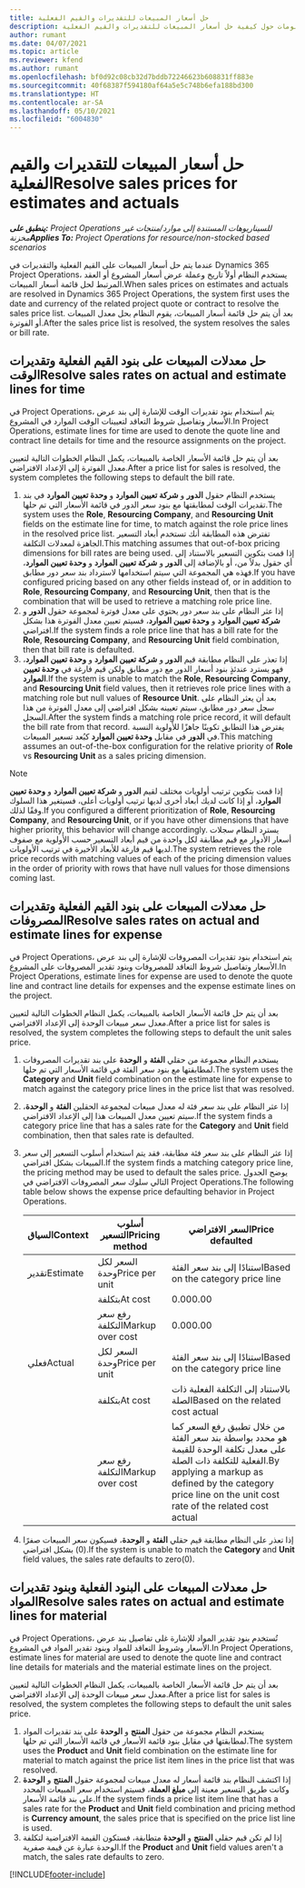 ```yaml
---
title: حل أسعار المبيعات للتقديرات والقيم الفعلية
description: يقدم هذا الموضوع معلومات حول كيفية حل أسعار المبيعات للتقديرات والقيم الفعلية.
author: rumant
ms.date: 04/07/2021
ms.topic: article
ms.reviewer: kfend
ms.author: rumant
ms.openlocfilehash: bf0d92c08cb32d7bddb72246623b608831ff883e
ms.sourcegitcommit: 40f68387f594180af64a5e5c748b6efa188bd300
ms.translationtype: HT
ms.contentlocale: ar-SA
ms.lasthandoff: 05/10/2021
ms.locfileid: "6004830"
---
```

# <a name="resolve-sales-prices-for-estimates-and-actuals"></a><span data-ttu-id="4c729-103">حل أسعار المبيعات للتقديرات والقيم الفعلية</span><span class="sxs-lookup"><span data-stu-id="4c729-103">Resolve sales prices for estimates and actuals</span></span>

<span data-ttu-id="4c729-104">_**ينطبق على:** Project Operations للسيناريوهات المستندة إلى موارد/منتجات غير مخزنة‬_</span><span class="sxs-lookup"><span data-stu-id="4c729-104">_**Applies To:** Project Operations for resource/non-stocked based scenarios_</span></span>

<span data-ttu-id="4c729-105">عندما يتم حل أسعار المبيعات على القيم الفعلية والتقديرات في Dynamics 365 Project Operations، يستخدم النظام أولاً تاريخ وعملة عرض أسعار المشروع أو العقد المرتبط لحل قائمة أسعار المبيعات.</span><span class="sxs-lookup"><span data-stu-id="4c729-105">When sales prices on estimates and actuals are resolved in Dynamics 365 Project Operations, the system first uses the date and currency of the related project quote or contract to resolve the sales price list.</span></span> <span data-ttu-id="4c729-106">بعد أن يتم حل قائمة أسعار المبيعات، يقوم النظام بحل معدل المبيعات أو الفوترة.</span><span class="sxs-lookup"><span data-stu-id="4c729-106">After the sales price list is resolved, the system resolves the sales or bill rate.</span></span>

## <a name="resolve-sales-rates-on-actual-and-estimate-lines-for-time"></a><span data-ttu-id="4c729-107">حل معدلات المبيعات على بنود القيم الفعلية وتقديرات الوقت</span><span class="sxs-lookup"><span data-stu-id="4c729-107">Resolve sales rates on actual and estimate lines for time</span></span>

<span data-ttu-id="4c729-108">في Project Operations، يتم استخدام بنود تقديرات الوقت للإشارة إلى بند عرض الأسعار وتفاصيل شروط التعاقد لتعيينات الوقت الموارد في المشروع.</span><span class="sxs-lookup"><span data-stu-id="4c729-108">In Project Operations, estimate lines for time are used to denote the quote line and contract line details for time and the resource assignments on the project.</span></span>

<span data-ttu-id="4c729-109">بعد أن يتم حل قائمة الأسعار الخاصة بالمبيعات، يكمل النظام الخطوات التالية لتعيين معدل الفوترة إلى الإعداد الافتراضي.</span><span class="sxs-lookup"><span data-stu-id="4c729-109">After a price list for sales is resolved, the system completes the following steps to default the bill rate.</span></span>

1. <span data-ttu-id="4c729-110">يستخدم النظام حقول **الدور** و **شركة تعيين الموارد** و **وحدة تعيين الموارد** في بند تقديرات الوقت لمطابقتها مع بنود سعر الدور في قائمة الأسعار التي تم حلها.</span><span class="sxs-lookup"><span data-stu-id="4c729-110">The system uses the **Role**, **Resourcing Company**, and **Resourcing Unit** fields on the estimate line for time, to match against the role price lines in the resolved price list.</span></span> <span data-ttu-id="4c729-111">تفترض هذه المطابقة أنك تستخدم أبعاد التسعير الجاهزة لمعدلات التكلفة.</span><span class="sxs-lookup"><span data-stu-id="4c729-111">This matching assumes that out-of-box pricing dimensions for bill rates are being used.</span></span> <span data-ttu-id="4c729-112">إذا قمت بتكوين التسعير بالاستناد إلى أي حقول بدلاً من، أو بالإضافة إلى **الدور** و **شركة تعيين الموارد** و **وحدة تعيين الموارد**، فهذه هي المجموعة التي سيتم استخدامها لاسترداد بند سعر دور مطابق.</span><span class="sxs-lookup"><span data-stu-id="4c729-112">If you have configured pricing based on any other fields instead of, or in addition to **Role**, **Resourcing Company**, and **Resourcing Unit**, then that is the combination that will be used to retrieve a matching role price line.</span></span>
2. <span data-ttu-id="4c729-113">إذا عثر النظام على بند سعر دور يحتوي على معدل فوترة لمجموعة حقول **الدور** و **شركة تعيين الموارد** و **وحدة تعيين الموارد**، فسيتم تعيين معدل الفوترة هذا بشكل افتراضي.</span><span class="sxs-lookup"><span data-stu-id="4c729-113">If the system finds a role price line that has a bill rate for the **Role**, **Resourcing Company**, and **Resourcing Unit** field combination, then that bill rate is defaulted.</span></span>
3. <span data-ttu-id="4c729-114">إذا تعذر على النظام مطابقة قيم **الدور** و **شركة تعيين الموارد** و **وحدة تعيين الموارد**، فهو يسترد عندئذٍ بنود أسعار الدور مع دور مطابق ولكن قيم فارغة في **وحدة تعيين الموارد**.</span><span class="sxs-lookup"><span data-stu-id="4c729-114">If the system is unable to match the **Role**, **Resourcing Company**, and **Resourcing Unit** field values, then it retrieves role price lines with a matching role but null values of **Resource Unit**.</span></span> <span data-ttu-id="4c729-115">بعد أن يعثر النظام على سجل سعر دور مطابق، سيتم تعيينه بشكل افتراضي إلى معدل الفوترة من هذا السجل.</span><span class="sxs-lookup"><span data-stu-id="4c729-115">After the system finds a matching role price record, it will default the bill rate from that record.</span></span> <span data-ttu-id="4c729-116">يفترض هذا التطابق تكوينًا جاهزًا للأولوية النسبة في **الدور** في مقابل **وحدة تعيين الموارد** كبُعد تسعير المبيعات.</span><span class="sxs-lookup"><span data-stu-id="4c729-116">This matching assumes an out-of-the-box configuration for the relative priority of **Role** vs **Resourcing Unit** as a sales pricing dimension.</span></span>

> [!NOTE]
> <span data-ttu-id="4c729-117">إذا قمت بتكوين ترتيب أولويات مختلف لقيم **الدور** و **شركة تعيين الموارد** و **وحدة تعيين الموارد**، أو إذا كانت لديك أبعاد أخرى لديها ترتيب أولويات أعلى، فسيتغير هذا السلوك وفقًا لذلك.</span><span class="sxs-lookup"><span data-stu-id="4c729-117">If you configured a different prioritization of **Role**, **Resourcing Company**, and **Resourcing Unit**, or if you have other dimensions that have higher priority, this behavior will change accordingly.</span></span> <span data-ttu-id="4c729-118">يسترد النظام سجلات أسعار الأدوار مع قيم مطابقة لكل واحدة من قيم أبعاد التسعير حسب الأولوية مع صفوف لديها قيم فارغة للأبعاد الأخيرة في ترتيب الأولويات.</span><span class="sxs-lookup"><span data-stu-id="4c729-118">The system retrieves the role price records with matching values of each of the pricing dimension values in the order of priority with rows that have null values for those dimensions coming last.</span></span>

## <a name="resolve-sales-rates-on-actual-and-estimate-lines-for-expense"></a><span data-ttu-id="4c729-119">حل معدلات المبيعات على بنود القيم الفعلية وتقديرات المصروفات</span><span class="sxs-lookup"><span data-stu-id="4c729-119">Resolve sales rates on actual and estimate lines for expense</span></span>

<span data-ttu-id="4c729-120">في Project Operations، يتم استخدام بنود تقديرات المصروفات للإشارة إلى بند عرض الأسعار وتفاصيل شروط التعاقد للمصروفات وبنود تقدير المصروفات على المشروع.</span><span class="sxs-lookup"><span data-stu-id="4c729-120">In Project Operations, estimate lines for expense are used to denote the quote line and contract line details for expenses and the expense estimate lines on the project.</span></span>

<span data-ttu-id="4c729-121">بعد أن يتم حل قائمة الأسعار الخاصة بالمبيعات، يكمل النظام الخطوات التالية لتعيين معدل سعر مبيعات الوحدة إلى الإعداد الافتراضي.</span><span class="sxs-lookup"><span data-stu-id="4c729-121">After a price list for sales is resolved, the system completes the following steps to default the unit sales price.</span></span>

1. <span data-ttu-id="4c729-122">يستخدم النظام مجموعة من حقلي **الفئة** و **الوحدة** على بند تقديرات المصروفات لمطابقتها مع بنود سعر الفئة في قائمة الأسعار التي تم حلها.</span><span class="sxs-lookup"><span data-stu-id="4c729-122">The system uses the **Category** and **Unit** field combination on the estimate line for expense to match against the category price lines in the price list that was resolved.</span></span>
2. <span data-ttu-id="4c729-123">إذا عثر النظام على بند سعر فئة له معدل مبيعات لمجموعة الحقلين **الفئة** و **الوحدة**، سيتم تعيين معدل المبيعات هذا إلى الإعداد الافتراضي.</span><span class="sxs-lookup"><span data-stu-id="4c729-123">If the system finds a category price line that has a sales rate for the **Category** and **Unit** field combination, then that sales rate is defaulted.</span></span>
3. <span data-ttu-id="4c729-124">إذا عثر النظام على بند سعر فئة مطابقة، فقد يتم استخدام أسلوب التسعير إلى سعر المبيعات بشكل افتراضي.</span><span class="sxs-lookup"><span data-stu-id="4c729-124">If the system finds a matching category price line, the pricing method may be used to default the sales price.</span></span> <span data-ttu-id="4c729-125">يوضح الجدول التالي سلوك سعر المصروفات الافتراضي في Project Operations.</span><span class="sxs-lookup"><span data-stu-id="4c729-125">The following table below shows the expense price defaulting behavior in Project Operations.</span></span>

    | <span data-ttu-id="4c729-126">السياق</span><span class="sxs-lookup"><span data-stu-id="4c729-126">Context</span></span> | <span data-ttu-id="4c729-127">أسلوب التسعير</span><span class="sxs-lookup"><span data-stu-id="4c729-127">Pricing method</span></span> | <span data-ttu-id="4c729-128">السعر الافتراضي</span><span class="sxs-lookup"><span data-stu-id="4c729-128">Price defaulted</span></span> |
    | --- | --- | --- |
    | <span data-ttu-id="4c729-129">تقدير</span><span class="sxs-lookup"><span data-stu-id="4c729-129">Estimate</span></span> | <span data-ttu-id="4c729-130">السعر لكل وحدة</span><span class="sxs-lookup"><span data-stu-id="4c729-130">Price per unit</span></span> | <span data-ttu-id="4c729-131">استنادًا إلى بند سعر الفئة</span><span class="sxs-lookup"><span data-stu-id="4c729-131">Based on the category price line</span></span> |
    | &nbsp; | <span data-ttu-id="4c729-132">بتكلفة</span><span class="sxs-lookup"><span data-stu-id="4c729-132">At cost</span></span> | <span data-ttu-id="4c729-133">0.00</span><span class="sxs-lookup"><span data-stu-id="4c729-133">0.00</span></span> |
    | &nbsp; | <span data-ttu-id="4c729-134">رفع سعر التكلفة</span><span class="sxs-lookup"><span data-stu-id="4c729-134">Markup over cost</span></span> | <span data-ttu-id="4c729-135">0.00</span><span class="sxs-lookup"><span data-stu-id="4c729-135">0.00</span></span> |
    | <span data-ttu-id="4c729-136">فعلي</span><span class="sxs-lookup"><span data-stu-id="4c729-136">Actual</span></span> | <span data-ttu-id="4c729-137">السعر لكل وحدة</span><span class="sxs-lookup"><span data-stu-id="4c729-137">Price per unit</span></span> | <span data-ttu-id="4c729-138">استنادًا إلى بند سعر الفئة</span><span class="sxs-lookup"><span data-stu-id="4c729-138">Based on the category price line</span></span> |
    | &nbsp; | <span data-ttu-id="4c729-139">بتكلفة</span><span class="sxs-lookup"><span data-stu-id="4c729-139">At cost</span></span> | <span data-ttu-id="4c729-140">بالاستناد إلى التكلفة الفعلية ذات الصلة</span><span class="sxs-lookup"><span data-stu-id="4c729-140">Based on the related cost actual</span></span> |
    | &nbsp; | <span data-ttu-id="4c729-141">رفع سعر التكلفة</span><span class="sxs-lookup"><span data-stu-id="4c729-141">Markup over cost</span></span> | <span data-ttu-id="4c729-142">من خلال تطبيق رفع السعر كما هو محدد بواسطة بند سعر الفئة على معدل تكلفة الوحدة للقيمة الفعلية للتكلفة ذات الصلة.</span><span class="sxs-lookup"><span data-stu-id="4c729-142">By applying a markup as defined by the category price line on the unit cost rate of the related cost actual</span></span> |

4. <span data-ttu-id="4c729-143">إذا تعذر على النظام مطابقة قيم حقلي **الفئة** و **الوحدة**، فسيكون سعر المبيعات صفرًا (0) بشكل افتراضي.</span><span class="sxs-lookup"><span data-stu-id="4c729-143">If the system is unable to match the **Category** and **Unit** field values, the sales rate defaults to zero(0).</span></span>

## <a name="resolve-sales-rates-on-actual-and-estimate-lines-for-material"></a><span data-ttu-id="4c729-144">حل معدلات المبيعات على البنود الفعلية وبنود تقديرات المواد</span><span class="sxs-lookup"><span data-stu-id="4c729-144">Resolve sales rates on actual and estimate lines for material</span></span>

<span data-ttu-id="4c729-145">في Project Operations، تُستخدم بنود تقدير المواد للإشارة غلى تفاصيل بند عرض الأسعار وشروط التعاقد للمواد وبنود تقدير المواد في المشروع.</span><span class="sxs-lookup"><span data-stu-id="4c729-145">In Project Operations, estimate lines for material are used to denote the quote line and contract line details for materials and the material estimate lines on the project.</span></span>

<span data-ttu-id="4c729-146">بعد أن يتم حل قائمة الأسعار الخاصة بالمبيعات، يكمل النظام الخطوات التالية لتعيين معدل سعر مبيعات الوحدة إلى الإعداد الافتراضي.</span><span class="sxs-lookup"><span data-stu-id="4c729-146">After a price list for sales is resolved, the system completes the following steps to default the unit sales price.</span></span>

1. <span data-ttu-id="4c729-147">يستخدم النظام مجموعة من حقول **المنتج** و **الوحدة** على بند تقديرات المواد لمطابقتها في مقابل بنود قائمة الأسعار في قائمة الأسعار التي تم حلها.</span><span class="sxs-lookup"><span data-stu-id="4c729-147">The system uses the **Product** and **Unit** field combination on the estimate line for material to match against the price list item lines in the price list that was resolved.</span></span>
2. <span data-ttu-id="4c729-148">إذا اكتشف النظام بند قائمة أسعار له معدل مبيعات لمجموعة حقول **المنتج** و **الوحدة** وكانت طريق التسعير معينة إلى **مبلغ العملة**، فسيتم استخدام سعر المبيعات المحدد على بند قائمة الأسعار.</span><span class="sxs-lookup"><span data-stu-id="4c729-148">If the system finds a price list item line that has a sales rate for the **Product** and **Unit** field combination and pricing method is **Currency amount**, the sales price that is specified on the price list line is used.</span></span>
3. <span data-ttu-id="4c729-149">إذا لم تكن قيم حقلي **المنتج** و **الوحدة** متطابقة، فستكون القيمة الافتراضية لتكلفة الوحدة عبارة عن قيمة صفرية.</span><span class="sxs-lookup"><span data-stu-id="4c729-149">If the **Product** and **Unit** field values aren't a match, the sales rate defaults to zero.</span></span>



[!INCLUDE[footer-include](../includes/footer-banner.md)]
